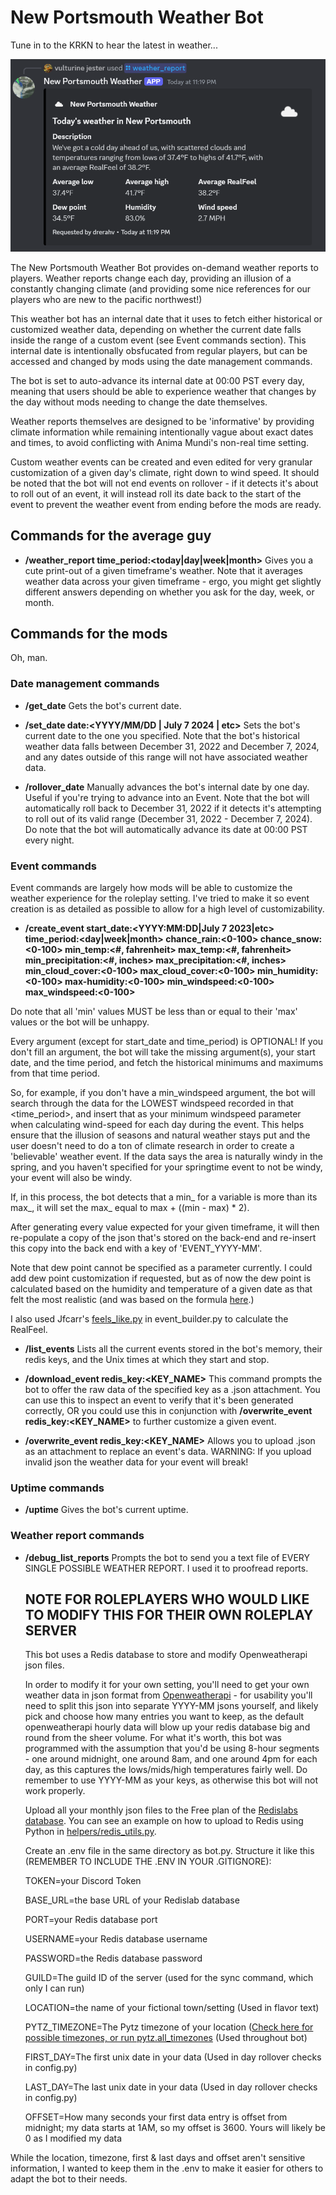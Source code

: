 # New Portsmouth Weather Bot

Tune in to the KRKN to hear the latest in weather...

![A screenshot of a weather bot's embed news report](screen1.png "A screenshot of a weather bot's embed news report")

The New Portsmouth Weather Bot provides on-demand weather reports to players. Weather reports change each day, providing an illusion of a constantly changing climate (and providing some nice references for our players who are new to the pacific northwest!)

This weather bot has an internal date that it uses to fetch either historical or customized weather data, depending on whether the current date falls inside the range of a custom event (see Event commands section). This internal date is intentionally obsfucated from regular players, but can be accessed and changed by mods using the date management commands.

The bot is set to auto-advance its internal date at 00:00 PST every day, meaning that users should be able to experience weather that changes by the day without mods needing to change the date themselves.

Weather reports themselves are designed to be 'informative' by providing climate information while remaining intentionally vague about exact dates and times, to avoid conflicting with Anima Mundi's non-real time setting.

Custom weather events can be created and even edited for very granular customization of a given day's climate, right down to wind speed. It should be noted that the bot will not end events on rollover - if it detects it's about to roll out of an event, it will instead roll its date back to the start of the event to prevent the weather event from ending before the mods are ready.

## Commands for the average guy

- **/weather_report time_period:<today|day|week|month>**
  Gives you a cute print-out of a given timeframe's weather. Note that it averages weather data across your given timeframe - ergo, you might get slightly different answers depending on whether you ask for the day, week, or month.

## Commands for the mods

Oh, man.

### Date management commands

- **/get_date**
  Gets the bot's current date.

- **/set_date date:<YYYY/MM/DD | July 7 2024 | etc>**
  Sets the bot's current date to the one you specified. Note that the bot's historical weather data falls between December 31, 2022 and December 7, 2024, and any dates outside of this range will not have associated weather data.

- **/rollover_date**
  Manually advances the bot's internal date by one day. Useful if you're trying to advance into an Event.
  Note that the bot will automatically roll back to December 31, 2022 if it detects it's attempting to roll out of its valid range (December 31, 2022 - December 7, 2024).
  Do note that the bot will automatically advance its date at 00:00 PST every night.

### Event commands

Event commands are largely how mods will be able to customize the weather experience for the roleplay setting. I've tried to make it so event creation is as detailed as possible to allow for a high level of customizability.

- **/create_event start_date:<YYYY:MM:DD|July 7 2023|etc> time_period:<day|week|month> chance_rain:<0-100> chance_snow:<0-100> min_temp:<#, fahrenheit> max_temp:<#, fahrenheit> min_precipitation:<#, inches> max_precipitation:<#, inches> min_cloud_cover:<0-100> max_cloud_cover:<0-100> min_humidity:<0-100> max-humidity:<0-100> min_windspeed:<0-100> max_windspeed:<0-100>**

Do note that all 'min' values MUST be less than or equal to their 'max' values or the bot will be unhappy.

Every argument (except for start_date and time_period) is OPTIONAL! If you don't fill an argument, the bot will take the missing argument(s), your start date, and the time period, and fetch the historical minimums and maximums from that time period.

So, for example, if you don't have a min_windspeed argument, the bot will search through the data for the LOWEST windspeed recorded in that <time_period>, and insert that as your minimum windspeed parameter when calculating wind-speed for each day during the event. This helps ensure that the illusion of seasons and natural weather stays put and the user doesn't need to do a ton of climate research in order to create a 'believable' weather event. If the data says the area is naturally windy in the spring, and you haven't specified for your springtime event to not be windy, your event will also be windy.

If, in this process, the bot detects that a min_ for a variable is more than its max_, it will set the max_ equal to max + ((min - max) * 2).

After generating every value expected for your given timeframe, it will then re-populate a copy of the json that's stored on the back-end and re-insert this copy into the back end with a key of 'EVENT_YYYY-MM'.

Note that dew point cannot be specified as a parameter currently. I could add dew point customization if requested, but as of now the dew point is calculated based on the humidity and temperature of a given date as that felt the most realistic (and was based on the formula [here](https://learnmetrics.com/dew-point-calculator-chart-formula/).)

I also used Jfcarr's [feels_like.py](https://gist.github.com/jfcarr/e68593c92c878257550d) in event_builder.py to calculate the RealFeel.

- **/list_events**
  Lists all the current events stored in the bot's memory, their redis keys, and the Unix times at which they start and stop.

- **/download_event redis_key:<KEY_NAME>**
  This command prompts the bot to offer the raw data of the specified key as a .json attachment. You can use this to inspect an event to verify that it's been generated correctly, OR you could use this in conjunction with **/overwrite_event redis_key:<KEY_NAME>** to further customize a given event.

- **/overwrite_event redis_key:<KEY_NAME>**
  Allows you to upload .json as an attachment to replace an event's data. WARNING: If you upload invalid json the weather data for your event will break!

### Uptime commands

- **/uptime**
  Gives the bot's current uptime.

### Weather report commands

- **/debug_list_reports**
  Prompts the bot to send you a text file of EVERY SINGLE POSSIBLE WEATHER REPORT. I used it to proofread reports.

  ## NOTE FOR ROLEPLAYERS WHO WOULD LIKE TO MODIFY THIS FOR THEIR OWN ROLEPLAY SERVER

  This bot uses a Redis database to store and modify Openweatherapi json files.

  In order to modify it for your own setting, you'll need to get your own weather data in json format from [Openweatherapi](https://home.openweathermap.org/marketplace) - for usability you'll need to split this json into separate YYYY-MM jsons yourself, and likely pick and choose how many entries you want to keep, as the default openweatherapi hourly data will blow up your redis database big and round from the sheer volume. For what it's worth, this bot was programmed with the assumption that you'd be using 8-hour segments - one around midnight, one around 8am, and one around 4pm for each day, as this captures the lows/mids/high temperatures fairly well. Do remember to use YYYY-MM as your keys, as otherwise this bot will not work properly.

  Upload all your monthly json files to the Free plan of the [Redislabs database](https://app.redislabs.com/#/databases). You can see an example on how to upload to Redis using Python in [helpers/redis_utils.py](https://github.com/alexwelsby/new_portsmouth_weather/blob/main/helpers/redis_utils.py).

  Create an .env file in the same directory as bot.py. Structure it like this (REMEMBER TO INCLUDE THE .ENV IN YOUR .GITIGNORE):

  TOKEN=your Discord Token

  BASE_URL=the base URL of your Redislab database

  PORT=your Redis database port

  USERNAME=your Redis database username

  PASSWORD=the Redis database password

  GUILD=The guild ID of the server (used for the sync command, which only I can run)

  LOCATION=the name of your fictional town/setting (Used in flavor text)

  PYTZ_TIMEZONE=The Pytz timezone of your location ([Check here for possible timezones, or run pytz.all_timezones](https://gist.github.com/heyalexej/8bf688fd67d7199be4a1682b3eec7568) (Used throughout bot)

  FIRST_DAY=The first unix date in your data (Used in day rollover checks in config.py)

  LAST_DAY=The last unix date in your data (Used in day rollover checks in config.py)

  OFFSET=How many seconds your first data entry is offset from midnight; my data starts at 1AM, so my offset is 3600. Yours will likely be 0 as I modified my data

While the location, timezone, first & last days and offset aren't sensitive information, I wanted to keep them in the .env to make it easier for others to adapt the bot to their needs.

